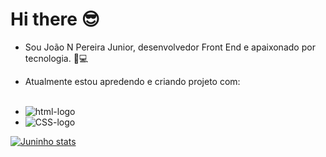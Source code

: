# Hi there 😎
- Sou João N Pereira Junior, desenvolvedor Front End e apaixonado por tecnologia. 🤖💻
- Atualmente estou apredendo e criando projeto com:
  <br/>
  <br/>

 
 - <img src="https://img.shields.io/badge/HTML5-E34F26?style=for-the-badge&logo=html5&logoColor=white" alt="html-logo" />
 - <img src="https://img.shields.io/badge/CSS3-1572B6?style=for-the-badge&logo=css3&logoColor=white" alt="CSS-logo" />

[![Juninho stats](https://github-readme-stats.vercel.app/api?username=JuninhoPereira10&show_icons=true&theme=radical)](https://github.com/anuraghazra/github-readme-stats)
 
